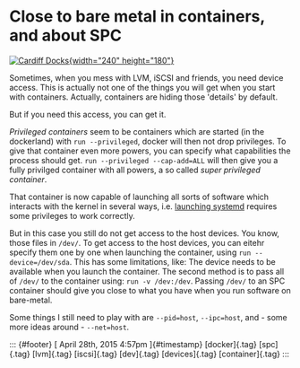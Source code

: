 Close to bare metal in containers, and about SPC
================================================

[![Cardiff
Docks](https://farm1.staticflickr.com/248/447467316_fa9ffdc736_m.jpg){width="240"
height="180"}](https://www.flickr.com/photos/ben_salter/447467316 "Cardiff Docks by Ben Salter, on Flickr")

Sometimes, when you mess with LVM, iSCSI and friends, you need device
access. This is actually not one of the things you will get when you
start with containers. Actually, containers are hiding those 'details'
by default.

But if you need this access, you can get it.

*Privileged containers* seem to be containers which are started (in the
dockerland) with `run --privileged`, docker will then not drop
privileges. To give that container even more powers, you can specify
what capabilities the process should get.
`run --privileged --cap-add=ALL` will then give you a fully privilged
container with all powers, a so called *super privileged container*.

That container is now capable of launching all sorts of software which
interacts with the kernel in several ways, i.e. [launching
systemd](http://dummdida.tumblr.com/post/117170605905/systemd-in-a-docker-container)
requires some privileges to work correctly.

But in this case you still do not get access to the host devices. You
know, those files in `/dev/`. To get access to the host devices, you can
eitehr specify them one by one when launching the container, using
`run --device=/dev/sda`. This has some limitations, like: The device
needs to be available when you launch the container. The second method
is to pass all of `/dev/` to the container using: `run -v /dev:/dev`.
Passing `/dev/` to an SPC container should give you close to what you
have when you run software on bare-metal.

Some things I still need to play with are `--pid=host`, `--ipc=host`,
and - some more ideas around - `--net=host`.

::: {#footer}
[ April 28th, 2015 4:57pm ]{#timestamp} [docker]{.tag} [spc]{.tag}
[lvm]{.tag} [iscsi]{.tag} [dev]{.tag} [devices]{.tag} [container]{.tag}
:::
